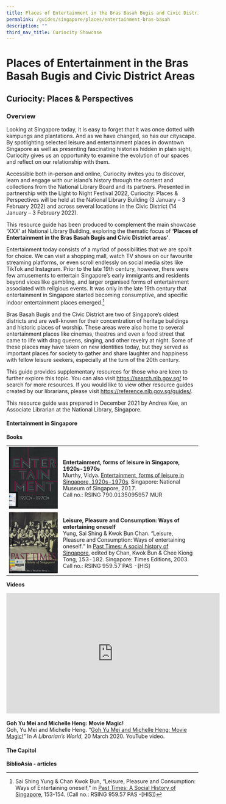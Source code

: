 ```yaml
---
title: Places of Entertainment in the Bras Basah Bugis and Civic District Areas
permalink: /guides/singapore/places/entertainment-bras-basah
description: ""
third_nav_title: Curiocity Showcase
---
```

# Places of Entertainment in the Bras Basah Bugis and Civic District Areas

## Curiocity: Places & Perspectives

### Overview
Looking at Singapore today, it is easy to forget that it was once dotted with kampungs and plantations. And as we have changed, so has our cityscape. By spotlighting selected leisure and entertainment places in downtown Singapore as well as presenting fascinating histories hidden in plain sight, Curiocity gives us an opportunity to examine the evolution of our spaces and reflect on our relationship with them.

Accessible both in-person and online, Curiocity invites you to discover, learn and engage with our island’s history through the content and collections from the National Library Board and its partners. Presented in partnership with the Light to Night Festival 2022, Curiocity: Places & Perspectives will be held at the National Library Building (3 January – 3 February 2022) and across several locations in the Civic District (14 January – 3 February 2022).

This resource guide has been produced to complement the main showcase ‘XXX’ at National Library Building, exploring the thematic focus of **‘Places of Entertainment in the Bras Basah Bugis and Civic District areas’**.

Entertainment today consists of a myriad of possibilities that we are spoilt for choice. We can visit a shopping mall, watch TV shows on our favourite streaming platforms, or even scroll endlessly on social media sites like TikTok and Instagram. Prior to the late 19th century, however, there were few amusements to entertain Singapore’s early immigrants and residents beyond vices like gambling, and larger organised forms of entertainment associated with religious events. It was only in the late 19th century that entertainment in Singapore started becoming consumptive, and specific indoor entertainment places emerged.[^1]

[^1]: Sai Shing Yung & Chan Kwok Bun, “Leisure, Pleasure and Consumption: Ways of Entertaining oneself,” in [Past Times: A Social History of Singapore](https://eservice.nlb.gov.sg/item_holding.aspx?bid=11800570), 153-154. (Call no.: RSING 959.57 PAS -[HIS])

Bras Basah Bugis and the Civic District are two of Singapore’s oldest districts and are well-known for their concentration of heritage buildings and historic places of worship. These areas were also home to several entertainment places like cinemas, theatres and even a food street that came to life with drag queens, singing, and other revelry at night. Some of these places may have taken on new identities today, but they served as important places for society to gather and share laughter and happiness with fellow leisure seekers, especially at the turn of the 20th century. 

This guide provides supplementary resources for those who are keen to further explore this topic. You can also visit https://search.nlb.gov.sg/ to search for more resources. If you would like to view other resource guides created by our librarians, please visit https://reference.nlb.gov.sg/guides/.

This resource guide was prepared in December 2021 by Andrea Kee, an Associate Librarian at the National Library, Singapore.

#### Entertainment in Singapore
<b>Books</b>    
	<table>	
	<tr>
		<td>![Cover page of the book "Entertainment: Forms of leisure in Singapore, 1920s -1970s"](/images/singapore-places/curiocity-showcase-2022/entertainment-bbb-and-cd/entertainment%20forms%20of%20leisure%20thumb.jpg)</td>
		<td><b>Entertainment, forms of leisure in Singapore, 1920s-1970s</b>
			<br>
				Murthy, Vidya. [Entertainment, forms of leisure in Singapore, 1920s-1970s](https://eservice.nlb.gov.sg/item_holding.aspx?bid=202933027).  Singapore: National Museum of Singapore, 2017. 
<br>Call no.: RSING 790.0135095957 MUR
		</td>
	</tr>
	<tr>
		<td>![Cover page of the book "Past Times: A Social History of Singapore"](/images/singapore-places/curiocity-showcase-2022/entertainment-bbb-and-cd/past%20time%20thumb.jpg)</td>
		<td><b>Leisure, Pleasure and Consumption: Ways of entertaining oneself</b>
			<br>
			 Yung, Sai Shing & Kwok Bun Chan. “Leisure, Pleasure and Consumption: Ways of entertaining oneself.” In [Past Times: A social history of Singapore](https://eservice.nlb.gov.sg/item_holding.aspx?bid=203232312), edited by Chan, Kwok Bun & Chee Kiong Tong, 153-182. Singapore: Times Editions, 2003. 
			<br>Call no.: RSING 959.57 PAS -[HIS]
		</td>
	</tr>
		</table>
		
<b>Videos</b>
<iframe width="560" height="315" src="https://www.youtube.com/embed/c986BixuabU" title="YouTube video player" frameborder="0" allow="accelerometer; autoplay; clipboard-write; encrypted-media; gyroscope; picture-in-picture" allowfullscreen></iframe>

<b>Goh Yu Mei and Michelle Heng: Movie Magic!</b>
<br>
Goh, Yu Mei and Michelle Heng. “<a href="https://youtu.be/c986BixuabU">Goh Yu Mei and Michelle Heng: Movie Magic!</a>” In *A Librarian’s World*, 20 March 2020. YouTube video. 

#### The Capitol
<b>BiblioAsia - articles</b>